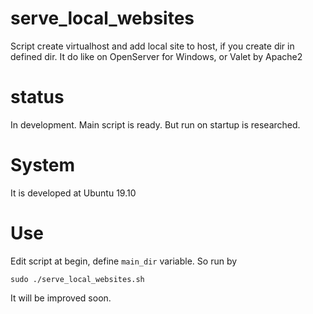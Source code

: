 # serve_local_websites
Script create virtualhost and add local site to host, if you create dir in defined dir. It do like on OpenServer for Windows, or Valet by Apache2
# status
In development. Main script is ready. But run on startup is researched.
# System
It is developed at Ubuntu 19.10
# Use
Edit script at begin, define `main_dir` variable.
So run by
```
sudo ./serve_local_websites.sh
```
It will be improved soon.
